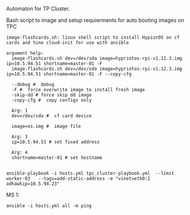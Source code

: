 Automaton for TP Cluster.

Bash script to image and setup requierments for auto booting images on TPC 
        
    image-flashcards.sh: linux shell script to install HypiorOS on cf cards and tune cloud-init for use with ansible
            
    argument help:
      image-flashcards.sh dev=/dev/sda image=hypriotos-rpi-v1.12.3.img ip=10.5.94.51 shortname=master-01 -F
      image-flashcards.sh dev=/dev/sda image=hypriotos-rpi-v1.12.3.img ip=10.5.94.51 shortname=master-01 -F --copy-cfg

      --debug #  debug
      -F #  force overwrite image to install fresh image
      -skip-dd # force skip dd image
      -copy-cfg #  copy configs only

      Arg: 1
      dev=/dev/sda #  cf card device
      
      image=os.img #  image file

      Arg: 3
      ip=10.5.94.51 # set fixed address

      Arg: 4
      shortname=master-01 # set hostname


    ansible-playbook -i hosts.yml tpc_cluster-playbook.yml  --limit worker-03   --tags=add-static-address -e "vinet=eth0:1 adhawkip=10.5.94.23" 

MS 1:

    ansible -i hosts.yml all -m ping

